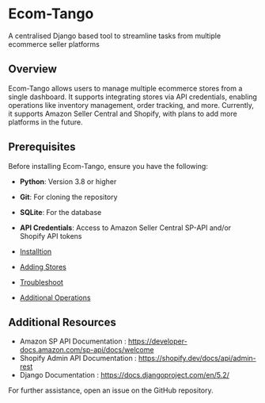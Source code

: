 # Ecom-Tango
A centralised Django based tool to streamline tasks from multiple ecommerce seller platforms

## Overview
Ecom-Tango allows users to manage multiple ecommerce stores from a single dashboard. It supports integrating stores via API credentials, enabling operations like inventory management, order tracking, and more. Currently, it supports Amazon Seller Central and Shopify, with plans to add more platforms in the future.

## Prerequisites
Before installing Ecom-Tango, ensure you have the following:

- **Python**: Version 3.8 or higher
- **Git**: For cloning the repository
- **SQLite**: For the database
- **API Credentials**: Access to Amazon Seller Central SP-API and/or Shopify API tokens







- [Installtion](docs/Installation.md)
- [Adding Stores](docs/Adding_stores.md)
- [Troubleshoot](docs/Troubleshoot.md)
- [Additional Operations](docs/additional.md)




## Additional Resources

- Amazon SP API Documentation : https://developer-docs.amazon.com/sp-api/docs/welcome
- Shopify Admin API Documentation : https://shopify.dev/docs/api/admin-rest
- Django Documentation : https://docs.djangoproject.com/en/5.2/

For further assistance, open an issue on the GitHub repository.
